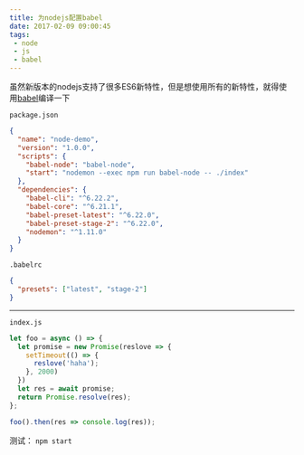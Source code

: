 ```yaml
---
title: 为nodejs配置babel
date: 2017-02-09 09:00:45
tags:
 - node
 - js
 - babel
---
```


虽然新版本的nodejs支持了很多ES6新特性，但是想使用所有的新特性，就得使用[babel](https://babeljs.io/)编译一下

<!-- more -->

`package.json`
``` json
{
  "name": "node-demo",
  "version": "1.0.0",
  "scripts": {
    "babel-node": "babel-node",
    "start": "nodemon --exec npm run babel-node -- ./index"
  },
  "dependencies": {
    "babel-cli": "^6.22.2",
    "babel-core": "^6.21.1",
    "babel-preset-latest": "^6.22.0",
    "babel-preset-stage-2": "^6.22.0",
    "nodemon": "^1.11.0"
  }
}
```

`.babelrc`
``` json
{
  "presets": ["latest", "stage-2"]
}
```
---

`index.js`
``` js
let foo = async () => {
  let promise = new Promise(reslove => {
    setTimeout(() => {
      reslove('haha');
    }, 2000)
  })
  let res = await promise;
  return Promise.resolve(res);
};

foo().then(res => console.log(res));
```

测试： `npm start`
